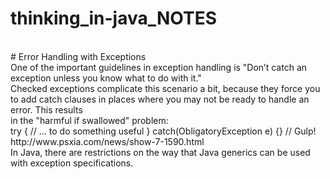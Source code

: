 # thinking_in-java_NOTES
<br>
# Error Handling with Exceptions
<br>
One of the important guidelines in exception handling is "Don’t catch an exception unless you know what to do with it." 
<br>
Checked exceptions complicate this scenario a bit, because they force you to add catch clauses in places where you may not be ready to handle an error. This results 
<br>
in the "harmful if swallowed" problem:
<br>
try {
// ... to do something useful
} catch(ObligatoryException e) {} // Gulp!
<br>
http://www.psxia.com/news/show-7-1590.html
<br>
 In Java, there are restrictions on the way that Java generics can be used with exception specifications.
<br>
